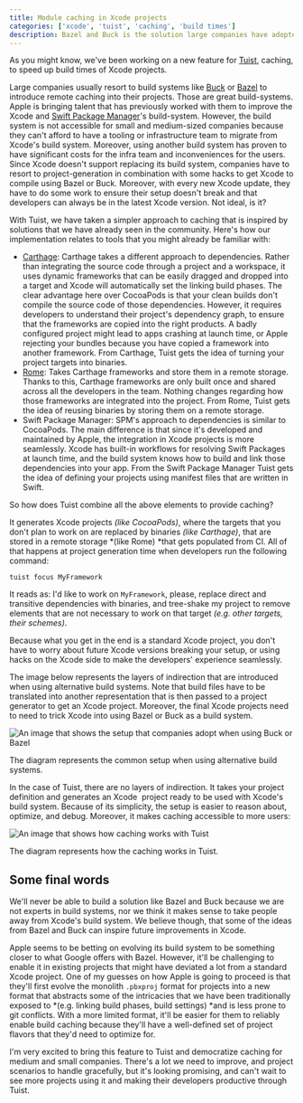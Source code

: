```yaml
---
title: Module caching in Xcode projects
categories: ['xcode', 'tuist', 'caching', 'build times']
description: Bazel and Buck is the solution large companies have adopted to make Xcode build fast. However, it's complex and not accessible to medium and small companies. In this blog post, I share the approach Tuist is taking and how it's inspired by tools the community is already using.
---
```


As you might know, we've been working on a new feature for [Tuist](https://tuist.io/), caching, to speed up build times of Xcode projects.

Large companies usually resort to build systems like [Buck](https://buck.build/) or [Bazel](https://bazel.build/) to introduce remote caching into their projects. Those are great build-systems. Apple is bringing talent that has previously worked with them to improve the Xcode and [Swift Package Manager](https://swift.org/package-manager/)'s build-system. However, the build system is not accessible for small and medium-sized companies because they can't afford to have a tooling or infrastructure team to migrate from Xcode's build system. Moreover, using another build system has proven to have significant costs for the infra team and inconveniences for the users. Since Xcode doesn't support replacing its build system, companies have to resort to project-generation in combination with some hacks to get Xcode to compile using Bazel or Buck. Moreover, with every new Xcode update, they have to do some work to ensure their setup doesn't break and that developers can always be in the latest Xcode version. Not ideal, is it?

With Tuist, we have taken a simpler approach to caching that is inspired by solutions that we have already seen in the community. Here's how our implementation relates to tools that you might already be familiar with:

- [Carthage](https://github.com/carthage/carthage): Carthage takes a different approach to dependencies. Rather than integrating the source code through a project and a workspace, it uses dynamic frameworks that can be easily dragged and dropped into a target and Xcode will automatically set the linking build phases. The clear advantage here over CocoaPods is that your clean builds don't compile the source code of those dependencies. However, it requires developers to understand their project's dependency graph, to ensure that the frameworks are copied into the right products. A badly configured project might lead to apps crashing at launch time, or Apple rejecting your bundles because you have copied a framework into another framework. From Carthage, Tuist gets the idea of turning your project targets into binaries.
- [Rome](https://github.com/tmspzz/Rome): Takes Carthage frameworks and store them in a remote storage. Thanks to this, Carthage frameworks are only built once and shared across all the developers in the team. Nothing changes regarding how those frameworks are integrated into the project. From Rome, Tuist gets the idea of reusing binaries by storing them on a remote storage.
- Swift Package Manager: SPM's approach to dependencies is similar to CocoaPods. The main difference is that since it's developed and maintained by Apple, the integration in Xcode projects is more seamlessly. Xcode has built-in workflows for resolving Swift Packages at launch time, and the build system knows how to build and link those dependencies into your app. From the Swift Package Manager Tuist gets the idea of defining your projects using manifest files that are written in Swift.

So how does Tuist combine all the above elements to provide caching?

It generates Xcode projects *(like CocoaPods)*, where the targets that you don't plan to work on are replaced by binaries *(like Carthage)*, that are stored in a remote storage *(like Rome) *that gets populated from CI. All of that happens at project generation time when developers run the following command:

```
tuist focus MyFramework
```

It reads as: I'd like to work on `MyFramework`, please, replace direct and transitive dependencies with binaries, and tree-shake my project to remove elements that are not necessary to work on that target *(e.g. other targets, their schemes)*.

Because what you get in the end is a standard Xcode project, you don't have to worry about future Xcode versions breaking your setup, or using hacks on the Xcode side to make the developers' experience seamlessly.

The image below represents the layers of indirection that are introduced when using alternative build systems. Note that build files have to be translated into another representation that is then passed to a project generator to get an Xcode project. Moreover, the final Xcode projects need to need to trick Xcode into using Bazel or Buck as a build system.

![An image that shows the setup that companies adopt when using Buck or Bazel](/images/posts/module-caching-1.png)

The diagram represents the common setup when using alternative build systems.

In the case of Tuist, there are no layers of indirection. It takes your project definition and generates an Xcode  project ready to be used with Xcode's build system. Because of its simplicity, the setup is easier to reason about, optimize, and debug. Moreover, it makes caching accessible to more users:

![An image that shows how caching works with Tuist](/images/posts/module-caching-2.png)

The diagram represents how the caching works in Tuist.

## Some final words

We'll never be able to build a solution like Bazel and Buck because we are not experts in build systems, nor we think it makes sense to take people away from Xcode's build system. We believe though, that some of the ideas from Bazel and Buck can inspire future improvements in Xcode.

Apple seems to be betting on evolving its build system to be something closer to what Google offers with Bazel. However, it'll be challenging to enable it in existing projects that might have deviated a lot from a standard Xcode project. One of my guesses on how Apple is going to proceed is that they'll first evolve the monolith `.pbxproj` format for projects into a new format that abstracts some of the intricacies that we have been traditionally exposed to *(e.g. linking build phases, build settings) *and is less prone to git conflicts. With a more limited format, it'll be easier for them to reliably enable build caching because they'll have a well-defined set of project flavors that they'd need to optimize for.

I'm very excited to bring this feature to Tuist and democratize caching for medium and small companies. There's a lot we need to improve, and project scenarios to handle gracefully, but it's looking promising, and can't wait to see more projects using it and making their developers productive through Tuist.
